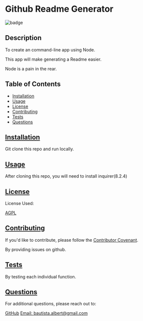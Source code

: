 # Github Readme Generator

  ![badge](https://img.shields.io/badge/license-AGPL-blue)
  
  ## Description
  
  To create an command-line app using Node.

  This app will make generating a Readme easier.

  Node is a pain in the rear.
  
  ## Table of Contents 
  
  - [Installation](#installation)
  - [Usage](#usage)
  - [License](#license)
  - [Contributing](#Contributing)
  - [Tests](#Tests)
  - [Questions](#Questions)
  
  ## [Installation](#table-of-contents)
  
  Git clone this repo and run locally.
  
  ## [Usage](#table-of-contents)
  
  After cloning this repo, you will need to install inquirer(8.2.4)
  
  
  ## [License](#table-of-contents)

  License Used:
  
  [AGPL](https://choosealicense.com/licenses/agpl)
    

  ## [Contributing](#table-of-contents)
  
  If you'd like to contribute, please follow the [Contributor Covenant](https://www.contributor-covenant.org/).

  By providing issues on github.

  ## [Tests](#table-of-contents)
  
  By testing each individual function.
  
  ## [Questions](#table-of-contents)
  
  For additional questions, please reach out to:

  [GitHub](https://github.com/devilarms83)
  [Email: bautista.albert@gmail.com](mailto:bautista.albert@gmail.com)

